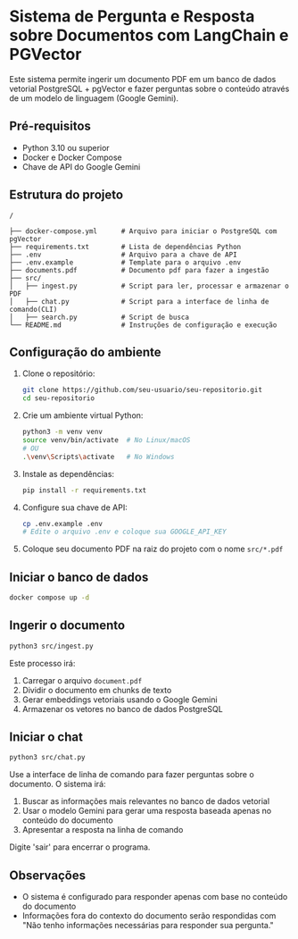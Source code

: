 # Sistema de Pergunta e Resposta sobre Documentos com LangChain e PGVector

Este sistema permite ingerir um documento PDF em um banco de dados vetorial PostgreSQL + pgVector e fazer perguntas sobre o conteúdo através de um modelo de linguagem (Google Gemini).

## Pré-requisitos

- Python 3.10 ou superior
- Docker e Docker Compose
- Chave de API do Google Gemini

## Estrutura do projeto

```plaintext
/

├── docker-compose.yml      # Arquivo para iniciar o PostgreSQL com pgVector
├── requirements.txt        # Lista de dependências Python
├── .env                    # Arquivo para a chave de API
├── .env.example            # Template para o arquivo .env
├── documents.pdf           # Documento pdf para fazer a ingestão
├── src/
│   ├── ingest.py           # Script para ler, processar e armazenar o PDF
│   ├── chat.py             # Script para a interface de linha de comando(CLI)
│   ├── search.py           # Script de busca
└── README.md               # Instruções de configuração e execução
```

## Configuração do ambiente

1. Clone o repositório:

   ```bash
   git clone https://github.com/seu-usuario/seu-repositorio.git
   cd seu-repositorio
   ```

2. Crie um ambiente virtual Python:

   ```bash
   python3 -m venv venv
   source venv/bin/activate  # No Linux/macOS
   # OU
   .\venv\Scripts\activate   # No Windows
   ```

3. Instale as dependências:

   ```bash
   pip install -r requirements.txt
   ```

4. Configure sua chave de API:

   ```bash
   cp .env.example .env
   # Edite o arquivo .env e coloque sua GOOGLE_API_KEY
   ```

5. Coloque seu documento PDF na raiz do projeto com o nome `src/*.pdf`

## Iniciar o banco de dados

```bash
docker compose up -d
```

## Ingerir o documento

```bash
python3 src/ingest.py
```

Este processo irá:

1. Carregar o arquivo `document.pdf`
2. Dividir o documento em chunks de texto
3. Gerar embeddings vetoriais usando o Google Gemini
4. Armazenar os vetores no banco de dados PostgreSQL

## Iniciar o chat

```bash
python3 src/chat.py
```

Use a interface de linha de comando para fazer perguntas sobre o documento. O sistema irá:

1. Buscar as informações mais relevantes no banco de dados vetorial
2. Usar o modelo Gemini para gerar uma resposta baseada apenas no conteúdo do documento
3. Apresentar a resposta na linha de comando

Digite 'sair' para encerrar o programa.

## Observações

- O sistema é configurado para responder apenas com base no conteúdo do documento
- Informações fora do contexto do documento serão respondidas com "Não tenho informações necessárias para responder sua pergunta."
